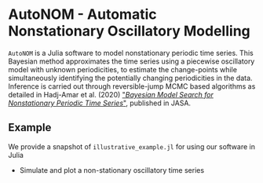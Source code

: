 
# AutoNOM - Automatic Nonstationary Oscillatory Modelling 

`AutoNOM` is a Julia software to model nonstationary
periodic time series. This Bayesian method approximates the time series using a piecewise oscillatory model with unknown periodicities, to estimate the change-points while simultaneously identifying the potentially changing periodicities in the data. Inference is carried out through reversible-jump MCMC based
algorithms as detailed in Hadj-Amar et al. (2020) ["_Bayesian Model Search for Nonstationary Periodic Time Series_"]([https://www.cell.com/current-biology/fulltext/S0960-9822(23)01355-6](https://www.tandfonline.com/doi/full/10.1080/01621459.2019.1623043)), published in JASA.


## Example 

We provide a snapshot of `illustrative_example.jl` for using our software in Julia

* Simulate and plot a non-stationary oscillatory time series 
 

